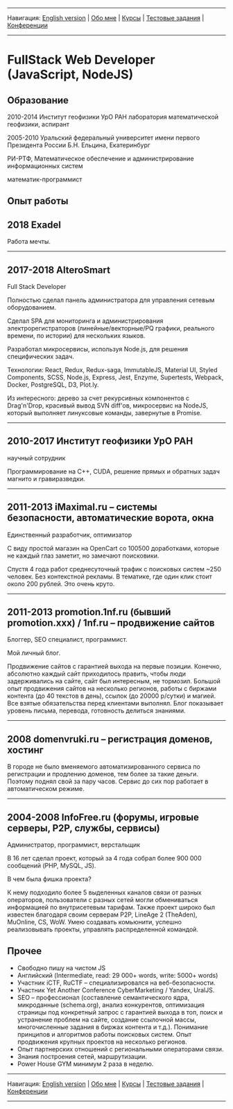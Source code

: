 
___
Навигация: 
[English version](en/ "English version") |
[Обо мне](README.md "Мой опыт работы, навыки") |
[Курсы](COURCES.md "Чему я учусь, куда двигаюсь?") |
[Тестовые задания](TESTS.md "Выполненные тестовые задания") |
[Конференции](CONFERENCES.md "Где вы могли меня видеть?")
___


# FullStack Web Developer (JavaScript, NodeJS)

## Образование

2010-2014
Институт геофизики УрО РАН
лаборатория математической геофизики, аспирант

2005-2010
Уральский федеральный университет имени первого Президента России Б.Н. Ельцина, Екатеринбург

РИ-РТФ, Математическое обеспечение и администрирование информационных систем

математик-программист


## Опыт работы

2018 Exadel
------

Работа мечты.
***

2017-2018 AlteroSmart
------ 
Full Stack Developer

Полностью сделал панель администратора для управления сетевым оборудованием.

Сделал SPA для мониторинга и администрирования электрорегистраторов (линейные/векторные/PQ графики, реального времени, по истории) для нескольких языков.

Разработал микросервисы, используя Node.js, для решения специфических задач.

Технологии: React, Redux, Redux-saga, ImmutableJS, Material UI, Styled Components, SCSS, Node.js, Express, Jest, Enzyme, Supertests, Webpack, Docker, PostgreSQL, D3, Plot.ly.

Из интересного: дерево за счет рекурсивных компонентов с Drag'n'Drop, красивый вывод SVN diff'ов, микросервис на NodeJS, который выполняет линуксовые команды, завернутые в Promise.
***

2010-2017 Институт геофизики УрО РАН
------ 
научный сотрудник

Программирование на C++, CUDA, решение прямых и обратных задач магнито и гравиразведки.
***

2011-2013
iMaximal.ru – системы безопасности, автоматические ворота, окна
------ 
Единственный разработчик, оптимизатор

С виду простой магазин на OpenCart со 100500 доработками, которые не каждый глаз заметит, но замечают поисковики.

Спустя 4 года работ среднесуточный трафик с поисковых систем ~250 человек. Без контекстной рекламы. В тематике, где один клик стоит около 200 рублей. Это очень круто.
***

2011-2013 promotion.1nf.ru (бывший promotion.xxx) / 1nf.ru – продвижение сайтов
------ 
Блоггер, SEO специалист, программист.

Мой личный блог.

Продвижение сайтов с гарантией выхода на первые позиции.
Конечно, абсолютно каждый сайт приходилось править, чтобы люди задерживались на сайте, сайт был интересным, не тормозил.
Большой опыт продвижения сайтов на несколько регионов, работы с биржами контента (до 40 текстов в день), ссылок (до 20000 р/сутки) и магией.
Все взятые обязательства перед клиентами выполнял.
Блог показывает уровень письма, перевода, готовность делиться знаниями.
***

2008 domenvruki.ru – регистрация доменов, хостинг
------ 
В городе не было вменяемого автоматизированного сервиса по регистрации и продлению доменов, тем более за такие деньги.
Поэтому поднял свой за пару часов.
Сервис до сих пор работает в автоматическом режиме.
***

2004-2008 InfoFree.ru (форумы, игровые серверы, P2P, службы, сервисы)
------ 
Администратор, программист, верстальщик

В 16 лет сделал проект, который за 4 года собрал более 900 000 сообщений (PHP, MySQL, JS). 

В чем была фишка проекта? 

К нему подходило более 5 выделенных каналов связи от разных операторов, пользователи с разных сетей могли обмениваться информацией по внутрисетевым тарифам.
Также проект широко был известен благодаря своим серверам P2P, LineAge 2 (TheAden), MuOnline, CS, WoW.
Умею создавать комьюнити, успешно реализовывать проекты, управлять распределенной командой.

## Прочее

* Свободно пишу на чистом JS
* Английский (Intermediate, read: 29 000+ words, write: 5000+ words)
* Участник iCTF, RuCTF – специализировался на веб-безопасности.
* Участник Yet Another Conference CyberMarketing / Yandex, UralJS.
* SEO – профессионал (составление семантического ядра, микроданные (schema.org), анализ конкурентов, оптимизация страницы под конкретный запрос с гарантией выхода в топ, поиск и устранение проблем на сайте, создание ссылочной массы, многочисленные задания в биржах контента и т.д.). Понимание принципов и алгоритмов работы поисковых систем. Опыт продвижения крупных проектов на несколько регионов. 
* Опыт партнерских отношений с региональными операторами связи.
* Знания построения сетей, маршрутизации.
* Power House GYM минимум 2 раза в неделю.

___
Навигация: 
[English version](en/ "English version") |
[Обо мне](README.md "Мой опыт работы, навыки") |
[Курсы](COURCES.md "Чему я учусь, куда двигаюсь?") |
[Тестовые задания](TESTS.md "Выполненные тестовые задания") |
[Конференции](CONFERENCES.md "Где вы могли меня видеть?")
___
